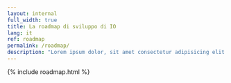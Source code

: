 ```yaml
---
layout: internal
full_width: true
title: La roadmap di sviluppo di IO
lang: it
ref: roadmap
permalink: /roadmap/
description: "Lorem ipsum dolor, sit amet consectetur adipisicing elit. Consequatur distinctio hic odit explicabo dolorem. Amet eum tempora obcaecati sint error fuga repellat, dolore adipisci veritatis voluptate quia cum, quas temporibus!"
---
```


{% include roadmap.html %}